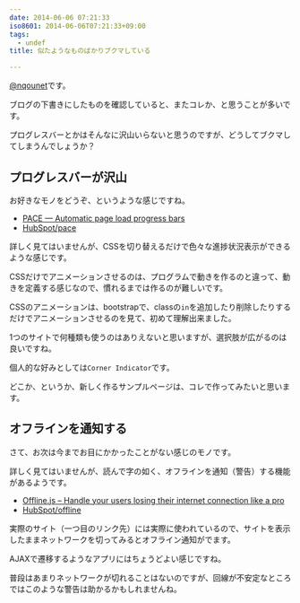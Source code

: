 ```yaml
---
date: 2014-06-06 07:21:33
iso8601: 2014-06-06T07:21:33+09:00
tags:
  - undef
title: 似たようなものばかりブクマしている

---
```


<p><a href="https://twitter.com/nqounet">@nqounet</a>です。</p>

<p>ブログの下書きにしたものを確認していると、またコレか、と思うことが多いです。</p>

<p>プログレスバーとかはそんなに沢山いらないと思うのですが、どうしてブクマしてしまうんでしょうか？</p>



<h2>プログレスバーが沢山</h2>

<p>お好きなモノをどうぞ、というような感じですね。</p>

<ul>
<li><a href="http://github.hubspot.com/pace/docs/welcome/">PACE — Automatic page load progress bars</a></li>
<li><a href="https://github.com/HubSpot/pace">HubSpot/pace</a></li>
</ul>

<p>詳しく見てはいませんが、CSSを切り替えるだけで色々な進捗状況表示ができるような感じです。</p>

<p>CSSだけでアニメーションさせるのは、プログラムで動きを作るのと違って、動きを定義する感じなので、慣れるまでは作るのが難しいです。</p>

<p>CSSのアニメーションは、bootstrapで、classの<code>in</code>を追加したり削除したりするだけでアニメーションさせるのを見て、初めて理解出来ました。</p>

<p>1つのサイトで何種類も使うのはありえないと思いますが、選択肢が広がるのは良いですね。</p>

<p>個人的な好みとしては<code>Corner Indicator</code>です。</p>

<p>どこか、というか、新しく作るサンプルページは、コレで作ってみたいと思います。</p>

<h2>オフラインを通知する</h2>

<p>さて、お次は今までお目にかかったことがない感じのモノです。</p>

<p>詳しく見てはいませんが、読んで字の如く、オフラインを通知（警告）する機能があるようです。</p>

<ul>
<li><a href="http://github.hubspot.com/offline/docs/welcome/">Offline.js – Handle your users losing their internet connection like a pro</a></li>
<li><a href="https://github.com/HubSpot/offline">HubSpot/offline</a></li>
</ul>

<p>実際のサイト（一つ目のリンク先）には実際に使われているので、サイトを表示したままネットワークを切ってみるとオフライン通知がでます。</p>

<p>AJAXで遷移するようなアプリにはちょうどよい感じですね。</p>

<p>普段はあまりネットワークが切れることはないのですが、回線が不安定なところではこのような警告は助かるかもしれませんね。</p>
    	